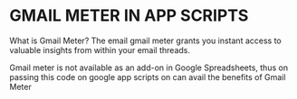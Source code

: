 # GMAIL METER IN APP SCRIPTS

What is Gmail Meter?
The email gmail meter grants you instant access to valuable insights from within your email threads.

Gmail meter is not available as an add-on in Google Spreadsheets, thus on passing this code on google app scripts on can avail the benefits of Gmail Meter

